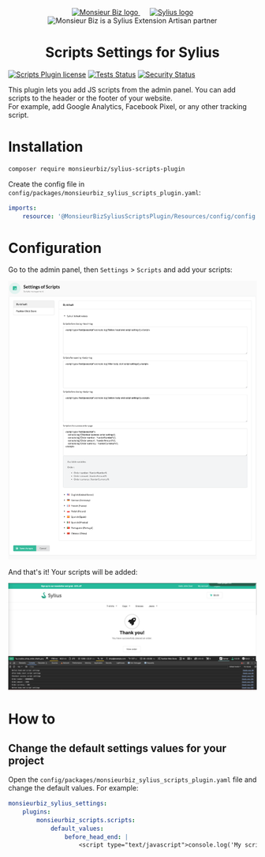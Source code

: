 <p align="center">
    <a href="https://monsieurbiz.com" target="_blank">
        <img src="https://monsieurbiz.com/logo.png" width="250px" alt="Monsieur Biz logo" />
    </a>
    &nbsp;&nbsp;&nbsp;&nbsp;
    <a href="https://monsieurbiz.com/agence-web-experte-sylius" target="_blank">
        <img src="https://demo.sylius.com/assets/shop/img/logo.png" width="200px" alt="Sylius logo" />
    </a>
    <br/>
    <img src="https://monsieurbiz.com/assets/images/sylius_badge_extension-artisan.png" width="100" alt="Monsieur Biz is a Sylius Extension Artisan partner">
</p>

<h1 align="center">Scripts Settings for Sylius</h1>

[![Scripts Plugin license](https://img.shields.io/github/license/monsieurbiz/SyliusScriptsPlugin?public&nocache)](https://github.com/monsieurbiz/SyliusScriptsPlugin/blob/master/LICENSE)
[![Tests Status](https://github.com/monsieurbiz/SyliusScriptsPlugin/actions/workflows/tests.yaml/badge.svg?branch=master&event=push)](https://github.com/monsieurbiz/SyliusScriptsPlugin/actions?query=workflow%3ATests)
[![Security Status](https://github.com/monsieurbiz/SyliusScriptsPlugin/actions/workflows/security.yaml/badge.svg?branch=master&event=push)](https://github.com/monsieurbiz/SyliusScriptsPlugin/actions?query=workflow%3ASecurity)

This plugin lets you add JS scripts from the admin panel. You can add scripts to the header or the footer of your website.  
For example, add Google Analytics, Facebook Pixel, or any other tracking script.

# Installation

```bash
composer require monsieurbiz/sylius-scripts-plugin
```

Create the config file in `config/packages/monsieurbiz_sylius_scripts_plugin.yaml`:

```yaml
imports:
    resource: '@MonsieurBizSyliusScriptsPlugin/Resources/config/config.yaml'
```

# Configuration

Go to the admin panel, then `Settings` > `Scripts` and add your scripts:

![Screenshot of the scripts form in admin panel](./docs/images/admin.png)

And that's it! Your scripts will be added:

![Screenshot of the shop example](./docs/images/front_example.png)

# How to

## Change the default settings values for your project

Open the `config/packages/monsieurbiz_sylius_scripts_plugin.yaml` file and change the default values. For example:

```yaml
monsieurbiz_sylius_settings:
    plugins:
        monsieurbiz_scripts.scripts:
            default_values:
                before_head_end: |
                    <script type="text/javascript">console.log('My script');</script>
```

